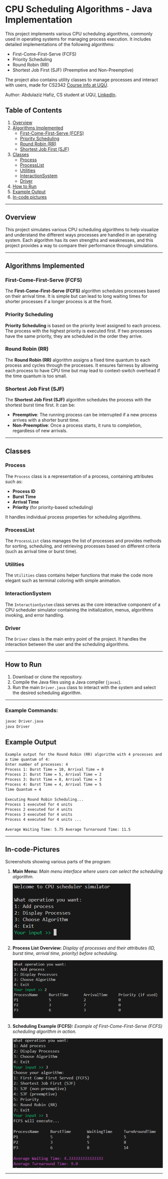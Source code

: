 # CPU Scheduling Algorithms - Java Implementation

This project implements various CPU scheduling algorithms, commonly used in operating systems for managing process execution. It includes detailed implementations of the following algorithms:
- First-Come-First-Serve (FCFS)
- Priority Scheduling
- Round Robin (RR)
- Shortest Job First (SJF) (Preemptive and Non-Preemptive)

The project also contains utility classes to manage processes and interact with users, made for CS2342 [Course info at UQU](https://uqu.edu.sa/App/Degrees/740/34694).

Author: Abdulaziz Hafiz, CS student at UQU, [LinkedIn](https://www.linkedin.com/in/c3ziz/).

## Table of Contents
1. [Overview](#overview)
2. [Algorithms Implemented](#algorithms-implemented)
    - [First-Come-First-Serve (FCFS)](#first-come-first-serve-fcfs)
    - [Priority Scheduling](#priority-scheduling)
    - [Round Robin (RR)](#round-robin-rr)
    - [Shortest Job First (SJF)](#shortest-job-first-sjf)
3. [Classes](#classes)
    - [Process](#process)
    - [ProcessList](#processlist)
    - [Utilities](#utilities)
    - [InteractionSystem](#InteractionSystem)
    - [Driver](#driver)
4. [How to Run](#how-to-run)
5. [Example Output](#example-output)
6. [In-code pictures](#In-code-pictures)

---

## Overview

This project simulates various CPU scheduling algorithms to help visualize and understand the different ways processes are handled in an operating system. Each algorithm has its own strengths and weaknesses, and this project provides a way to compare their performance through simulations.

---

## Algorithms Implemented

### First-Come-First-Serve (FCFS)

The **First-Come-First-Serve (FCFS)** algorithm schedules processes based on their arrival time. It is simple but can lead to long waiting times for shorter processes if a longer process is at the front.

### Priority Scheduling

**Priority Scheduling** is based on the priority level assigned to each process. The process with the highest priority is executed first. If two processes have the same priority, they are scheduled in the order they arrive.

### Round Robin (RR)

The **Round Robin (RR)** algorithm assigns a fixed time quantum to each process and cycles through the processes. It ensures fairness by allowing each process to have CPU time but may lead to context-switch overhead if the time quantum is too small.

### Shortest Job First (SJF)

The **Shortest Job First (SJF)** algorithm schedules the process with the shortest burst time first. It can be:
- **Preemptive**: The running process can be interrupted if a new process arrives with a shorter burst time.
- **Non-Preemptive**: Once a process starts, it runs to completion, regardless of new arrivals.

---

## Classes

### Process

The `Process` class is a representation of a process, containing attributes such as:
- **Process ID**
- **Burst Time**
- **Arrival Time**
- **Priority** (for priority-based scheduling)

It handles individual process properties for scheduling algorithms.

### ProcessList

The `ProcessList` class manages the list of processes and provides methods for sorting, scheduling, and retrieving processes based on different criteria (such as arrival time or burst time).

### Utilities

The `Utilities` class contains helper functions that make the code more elegant such as terminal coloring with simple animation.

### InteractionSystem

The `InteractionSystem` class serves as the core interactive component of a CPU scheduler simulator containing the initialization, menus, algorithms invoking, and error handling.

### Driver

The `Driver` class is the main entry point of the project. It handles the interaction between the user and the scheduling algorithms.

---

## How to Run

1. Download or clone the repository.
2. Compile the Java files using a Java compiler (`javac`).
3. Run the main `Driver.java` class to interact with the system and select the desired scheduling algorithm.

---

### Example Commands:

```bash
javac Driver.java
java Driver
```

## Example Output
```
Example output for the Round Robin (RR) algorithm with 4 processes and a time quantum of 4:
Enter number of processes: 4
Process 1: Burst Time = 10, Arrival Time = 0
Process 2: Burst Time = 5, Arrival Time = 2
Process 3: Burst Time = 8, Arrival Time = 3
Process 4: Burst Time = 4, Arrival Time = 5
Time Quantum = 4

Executing Round Robin Scheduling...
Process 1 executed for 4 units
Process 2 executed for 4 units
Process 3 executed for 4 units
Process 4 executed for 4 units ...

Average Waiting Time: 5.75 Average Turnaround Time: 11.5
```
---

## In-code-Pictures

Screenshots showing various parts of the program:

1. **Main Menu:**
   _Main menu interface where users can select the scheduling algorithm._

   ![Main Menu](https://github.com/C3ZIZ/JavaCPUScheduler/blob/18257e978481b82f28e9b73288fd8589030641db/Pictures/c1.png)
   
   

2. **Process List Overview:**
   _Display of processes and their attributes (ID, burst time, arrival time, priority) before scheduling._

   ![Process List Overview](https://github.com/C3ZIZ/JavaCPUScheduler/blob/18257e978481b82f28e9b73288fd8589030641db/Pictures/c2.png)
   

3. **Scheduling Example (FCFS):**
    _Example of First-Come-First-Serve (FCFS) scheduling algorithm in action._
   
   ![Scheduling Example (FCFS)](https://github.com/C3ZIZ/JavaCPUScheduler/blob/18257e978481b82f28e9b73288fd8589030641db/Pictures/c3.png)
   

---
